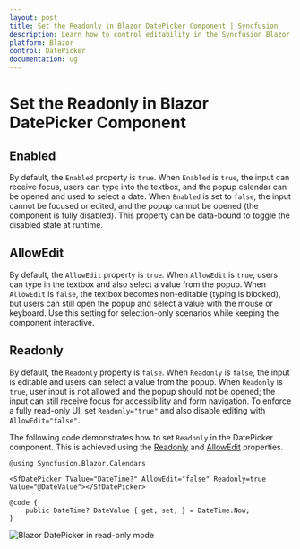 ```yaml
---
layout: post
title: Set the Readonly in Blazor DatePicker Component | Syncfusion
description: Learn how to control editability in the Syncfusion Blazor DatePicker using Enabled, AllowEdit, and Readonly to manage focus, typing, and popup behavior.
platform: Blazor
control: DatePicker
documentation: ug
---
```


# Set the Readonly in Blazor DatePicker Component

## Enabled

By default, the `Enabled` property is `true`. When `Enabled` is `true`, the input can receive focus, users can type into the textbox, and the popup calendar can be opened and used to select a date. When `Enabled` is set to `false`, the input cannot be focused or edited, and the popup cannot be opened (the component is fully disabled). This property can be data-bound to toggle the disabled state at runtime.

## AllowEdit

By default, the `AllowEdit` property is `true`. When `AllowEdit` is `true`, users can type in the textbox and also select a value from the popup. When `AllowEdit` is `false`, the textbox becomes non-editable (typing is blocked), but users can still open the popup and select a value with the mouse or keyboard. Use this setting for selection-only scenarios while keeping the component interactive.

## Readonly

By default, the `Readonly` property is `false`. When `Readonly` is `false`, the input is editable and users can select a value from the popup. When `Readonly` is `true`, user input is not allowed and the popup should not be opened; the input can still receive focus for accessibility and form navigation. To enforce a fully read-only UI, set `Readonly="true"` and also disable editing with `AllowEdit="false"`.

The following code demonstrates how to set `Readonly` in the DatePicker component. This is achieved using the [Readonly](https://help.syncfusion.com/cr/blazor/Syncfusion.Blazor.Calendars.SfDatePicker-1.html#Syncfusion_Blazor_Calendars_SfDatePicker_1_Readonly) and [AllowEdit](https://help.syncfusion.com/cr/blazor/Syncfusion.Blazor.Calendars.SfDatePicker-1.html#Syncfusion_Blazor_Calendars_SfDatePicker_1_AllowEdit) properties.

```cshtml
@using Syncfusion.Blazor.Calendars

<SfDatePicker TValue="DateTime?" AllowEdit="false" Readonly=true Value="@DateValue"></SfDatePicker>

@code {
    public DateTime? DateValue { get; set; } = DateTime.Now;
}
```

![Blazor DatePicker in read-only mode](../images/blazor-datepicker-read-only-mode.png)